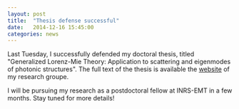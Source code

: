 ```yaml
---
layout: post
title:  "Thesis defense successful"
date:   2014-12-16 15:45:00
categories: news
--- 
```

Last Tuesday, I successfully defended my doctoral thesis, titled "Generalized Lorenz-Mie Theory: Application to scattering and eigenmodes of photonic structures". The full text of the thesis is available the [website][dynamica] of my research groupe. 

I will be pursuing my research as a postdoctoral fellow at INRS-EMT in a few months. Stay tuned for more details!

[dynamica]:      http://www.dynamica.phy.ulaval.ca/theses